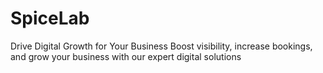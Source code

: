 # SpiceLab
Drive Digital Growth for Your Business Boost visibility, increase bookings, and grow your business with our expert digital solutions
